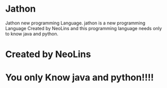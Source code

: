 # Jathon
Jathon new programming Language.
jathon is a new programming Language Created by NeoLins and this programming language needs only to know java and python.
# Created by NeoLins
# You only Know java and python!!!!
